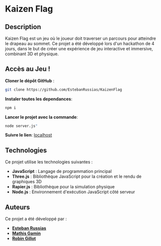 
# Kaizen Flag

## Description

Kaizen Flag est un jeu où le joueur doit traverser un parcours pour atteindre le drapeau au sommet. Ce projet a été développé lors d'un hackathon de 4 jours, dans le but de créer une expérience de jeu interactive et immersive, combinant 3D et physique.

## Accès au Jeu ! 
**Cloner le dépôt GitHub** :
   ```bash
   git clone https://github.com/EstebanRussias/KaizenFlag
   ```
**Instaler toutes les dependances**:
   ```bash
   npm i
   ``` 
**Lancer le projet avec la commande**:
   ```bash
   node server.js"
   ```
**Suivre le lien**:
[localhost](http://localhost:3000/)

## Technologies

Ce projet utilise les technologies suivantes :
- **JavaScript** : Langage de programmation principal
- **Three.js** : Bibliothèque JavaScript pour la création et le rendu de graphiques 3D
- **Rapier.js** : Bibliothèque pour la simulation physique
- **Node.js** : Environnement d'exécution JavaScript côté serveur

## Auteurs

Ce projet a été développé par :
- [**Esteban Russias**](https://github.com/EstebanRussias)
- [**Mathis Gamin**](https://github.com/Mathisgmn)
- [**Robin Gillot**](https://github.com/RoriLaLoutre)




